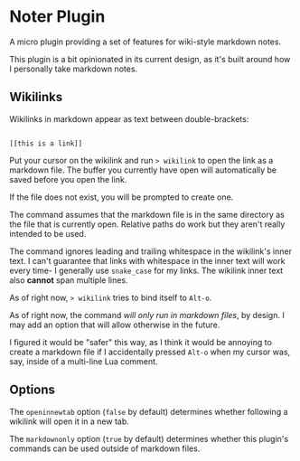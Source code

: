 # Noter Plugin

A micro plugin providing a set of features for wiki-style markdown notes.

This plugin is a bit opinionated in its current design, as it's built around how
I personally take markdown notes.

## Wikilinks

Wikilinks in markdown appear as text between double-brackets: 

```

[[this is a link]]

```

Put your cursor on the wikilink and run `> wikilink` to open the link as a 
markdown file. The buffer you currently have open will automatically be saved 
before you open the link.

If the file does not exist, you will be prompted to create one.

The command assumes that the markdown file is in the same directory as the file
that is currently open. Relative paths do work but they aren't really intended
to be used.

The command ignores leading and trailing whitespace in the wikilink's inner
text. I can't guarantee that links with whitespace in the inner text will work
every time- I generally use `snake_case` for my links. The wikilink inner text
also **cannot** span multiple lines.

As of right now, `> wikilink` tries to bind itself to `Alt-o`.

As of right now, the command *will only run in markdown files*, by design. 
I may add an option that will allow otherwise in the future.

I figured it would be "safer" this way, as I think it would be annoying to 
create a markdown file if I accidentally pressed `Alt-o` when my cursor was,
say, inside of a multi-line Lua comment.

## Options

The `openinnewtab` option (`false` by default) determines whether following a
wikilink will open it in a new tab.

The `markdownonly` option (`true` by default) determines whether this plugin's
commands can be used outside of markdown files.

